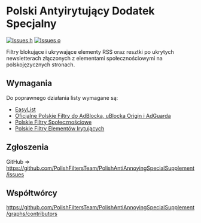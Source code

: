 # Polski Antyirytujący Dodatek Specjalny

[![Issues h](https://isitmaintained.com/badge/resolution/PolishFiltersTeam/PolishAntiAnnoyingSpecialSupplement.svg)](https://github.com/PolishFiltersTeam/KAD/issues)
[![Issues o](https://img.shields.io/github/issues/PolishFiltersTeam/PolishAntiAnnoyingSpecialSupplement.svg?colorB=23b69a)](https://github.com/PolishFiltersTeam/KAD/issues)

Filtry blokujące i ukrywające elementy RSS oraz resztki po ukrytych newsletterach złączonych z elementami społecznościowymi na polskojęzycznych stronach.

## Wymagania
Do poprawnego działania listy wymagane są:
* [EasyList](https://subscribe.adblockplus.org/?location=https://easylist.to/easylist/easylist.txt&title=EasyList)
* [Oficjalne Polskie Filtry do AdBlocka, uBlocka Origin i AdGuarda](https://subscribe.adblockplus.org/?location=https://raw.githubusercontent.com/MajkiIT/polish-ads-filter/master/polish-adblock-filters/adblock.txt&title=Officjalne%20Polskie%20Filtry%20do%20AdBlocka,%20uBlocka%20Origin%20i%20AdGuarda)
* [Polskie Filtry Społecznościowe](https://subscribe.adblockplus.org/?location=https://raw.githubusercontent.com/MajkiIT/polish-ads-filter/master/adblock_social_filters/adblock_social_list.txt&title=Polskie%20Filtry%20Spo%C5%82eczno%C5%9Bciowe)
* [Polskie Filtry Elementów Irytujących](https://subscribe.adblockplus.org/?location=https://raw.githubusercontent.com/PolishFiltersTeam/PolishAnnoyanceFilters/master/PPB.txt&title=PFEI)


## Zgłoszenia

GitHub => https://github.com/PolishFiltersTeam/PolishAntiAnnoyingSpecialSupplement/issues

## Współtwórcy

https://github.com/PolishFiltersTeam/PolishAntiAnnoyingSpecialSupplement/graphs/contributors

